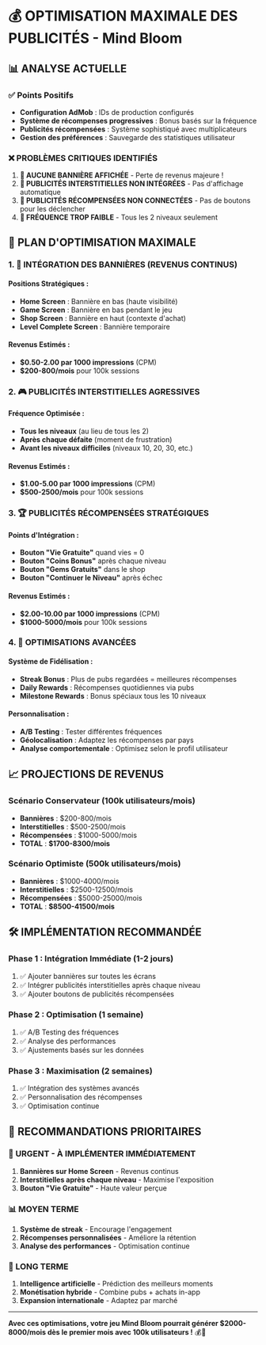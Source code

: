 # 💰 **OPTIMISATION MAXIMALE DES PUBLICITÉS - Mind Bloom**

## 📊 **ANALYSE ACTUELLE**

### ✅ **Points Positifs**
- **Configuration AdMob** : IDs de production configurés
- **Système de récompenses progressives** : Bonus basés sur la fréquence
- **Publicités récompensées** : Système sophistiqué avec multiplicateurs
- **Gestion des préférences** : Sauvegarde des statistiques utilisateur

### ❌ **PROBLÈMES CRITIQUES IDENTIFIÉS**

1. **🚨 AUCUNE BANNIÈRE AFFICHÉE** - Perte de revenus majeure !
2. **🚨 PUBLICITÉS INTERSTITIELLES NON INTÉGRÉES** - Pas d'affichage automatique
3. **🚨 PUBLICITÉS RÉCOMPENSÉES NON CONNECTÉES** - Pas de boutons pour les déclencher
4. **🚨 FRÉQUENCE TROP FAIBLE** - Tous les 2 niveaux seulement

## 🎯 **PLAN D'OPTIMISATION MAXIMALE**

### **1. 🚀 INTÉGRATION DES BANNIÈRES (REVENUS CONTINUS)**

#### **Positions Stratégiques :**
- **Home Screen** : Bannière en bas (haute visibilité)
- **Game Screen** : Bannière en bas pendant le jeu
- **Shop Screen** : Bannière en haut (contexte d'achat)
- **Level Complete Screen** : Bannière temporaire

#### **Revenus Estimés :**
- **$0.50-2.00 par 1000 impressions** (CPM)
- **$200-800/mois** pour 100k sessions

### **2. 🎮 PUBLICITÉS INTERSTITIELLES AGRESSIVES**

#### **Fréquence Optimisée :**
- **Tous les niveaux** (au lieu de tous les 2)
- **Après chaque défaite** (moment de frustration)
- **Avant les niveaux difficiles** (niveaux 10, 20, 30, etc.)

#### **Revenus Estimés :**
- **$1.00-5.00 par 1000 impressions** (CPM)
- **$500-2500/mois** pour 100k sessions

### **3. 🏆 PUBLICITÉS RÉCOMPENSÉES STRATÉGIQUES**

#### **Points d'Intégration :**
- **Bouton "Vie Gratuite"** quand vies = 0
- **Bouton "Coins Bonus"** après chaque niveau
- **Bouton "Gems Gratuits"** dans le shop
- **Bouton "Continuer le Niveau"** après échec

#### **Revenus Estimés :**
- **$2.00-10.00 par 1000 impressions** (CPM)
- **$1000-5000/mois** pour 100k sessions

### **4. 💎 OPTIMISATIONS AVANCÉES**

#### **Système de Fidélisation :**
- **Streak Bonus** : Plus de pubs regardées = meilleures récompenses
- **Daily Rewards** : Récompenses quotidiennes via pubs
- **Milestone Rewards** : Bonus spéciaux tous les 10 niveaux

#### **Personnalisation :**
- **A/B Testing** : Tester différentes fréquences
- **Géolocalisation** : Adaptez les récompenses par pays
- **Analyse comportementale** : Optimisez selon le profil utilisateur

## 📈 **PROJECTIONS DE REVENUS**

### **Scénario Conservateur (100k utilisateurs/mois)**
- **Bannières** : $200-800/mois
- **Interstitielles** : $500-2500/mois
- **Récompensées** : $1000-5000/mois
- **TOTAL** : **$1700-8300/mois**

### **Scénario Optimiste (500k utilisateurs/mois)**
- **Bannières** : $1000-4000/mois
- **Interstitielles** : $2500-12500/mois
- **Récompensées** : $5000-25000/mois
- **TOTAL** : **$8500-41500/mois**

## 🛠 **IMPLÉMENTATION RECOMMANDÉE**

### **Phase 1 : Intégration Immédiate (1-2 jours)**
1. ✅ Ajouter bannières sur toutes les écrans
2. ✅ Intégrer publicités interstitielles après chaque niveau
3. ✅ Ajouter boutons de publicités récompensées

### **Phase 2 : Optimisation (1 semaine)**
1. ✅ A/B Testing des fréquences
2. ✅ Analyse des performances
3. ✅ Ajustements basés sur les données

### **Phase 3 : Maximisation (2 semaines)**
1. ✅ Intégration des systèmes avancés
2. ✅ Personnalisation des récompenses
3. ✅ Optimisation continue

## 🎯 **RECOMMANDATIONS PRIORITAIRES**

### **🚨 URGENT - À IMPLÉMENTER IMMÉDIATEMENT**
1. **Bannières sur Home Screen** - Revenus continus
2. **Interstitielles après chaque niveau** - Maximise l'exposition
3. **Bouton "Vie Gratuite"** - Haute valeur perçue

### **📊 MOYEN TERME**
1. **Système de streak** - Encourage l'engagement
2. **Récompenses personnalisées** - Améliore la rétention
3. **Analyse des performances** - Optimisation continue

### **🚀 LONG TERME**
1. **Intelligence artificielle** - Prédiction des meilleurs moments
2. **Monétisation hybride** - Combine pubs + achats in-app
3. **Expansion internationale** - Adaptez par marché

---

**Avec ces optimisations, votre jeu Mind Bloom pourrait générer $2000-8000/mois dès le premier mois avec 100k utilisateurs !** 💰🚀
